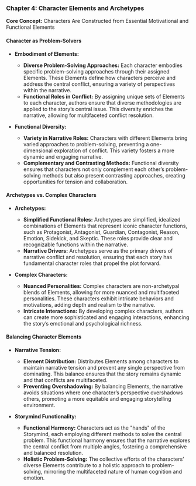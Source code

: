 ### **Chapter 4: Character Elements and Archetypes**

**Core Concept:** Characters Are Constructed from Essential Motivational and Functional Elements

#### **Character as Problem-Solvers**

- **Embodiment of Elements:**

  - **Diverse Problem-Solving Approaches:** Each character embodies specific problem-solving approaches through their assigned Elements. These Elements define how characters perceive and address the central conflict, ensuring a variety of perspectives within the narrative.
  - **Functional Roles in Conflict:** By assigning unique sets of Elements to each character, authors ensure that diverse methodologies are applied to the story’s central issue. This diversity enriches the narrative, allowing for multifaceted conflict resolution.

- **Functional Diversity:**
  - **Variety in Narrative Roles:** Characters with different Elements bring varied approaches to problem-solving, preventing a one-dimensional exploration of conflict. This variety fosters a more dynamic and engaging narrative.
  - **Complementary and Contrasting Methods:** Functional diversity ensures that characters not only complement each other’s problem-solving methods but also present contrasting approaches, creating opportunities for tension and collaboration.

#### **Archetypes vs. Complex Characters**

- **Archetypes:**

  - **Simplified Functional Roles:** Archetypes are simplified, idealized combinations of Elements that represent iconic character functions, such as Protagonist, Antagonist, Guardian, Contagonist, Reason, Emotion, Sidekick, and Skeptic. These roles provide clear and recognizable functions within the narrative.
  - **Narrative Drivers:** Archetypes serve as the primary drivers of narrative conflict and resolution, ensuring that each story has fundamental character roles that propel the plot forward.

- **Complex Characters:**
  - **Nuanced Personalities:** Complex characters are non-archetypal blends of Elements, allowing for more nuanced and multifaceted personalities. These characters exhibit intricate behaviors and motivations, adding depth and realism to the narrative.
  - **Intricate Interactions:** By developing complex characters, authors can create more sophisticated and engaging interactions, enhancing the story’s emotional and psychological richness.

#### **Balancing Character Elements**

- **Narrative Tension:**

  - **Element Distribution:** Distributes Elements among characters to maintain narrative tension and prevent any single perspective from dominating. This balance ensures that the story remains dynamic and that conflicts are multifaceted.
  - **Preventing Overshadowing:** By balancing Elements, the narrative avoids situations where one character’s perspective overshadows others, promoting a more equitable and engaging storytelling environment.

- **Storymind Functionality:**
  - **Functional Harmony:** Characters act as the "hands" of the Storymind, each employing different methods to solve the central problem. This functional harmony ensures that the narrative explores the central conflict from multiple angles, fostering a comprehensive and balanced resolution.
  - **Holistic Problem-Solving:** The collective efforts of the characters’ diverse Elements contribute to a holistic approach to problem-solving, mirroring the multifaceted nature of human cognition and emotion.
